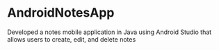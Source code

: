 # AndroidNotesApp
Developed a notes mobile application in Java using Android Studio that allows users to create, edit, and delete notes
